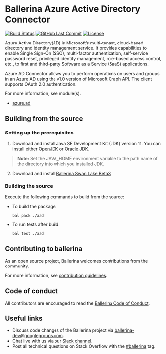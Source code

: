 Ballerina Azure Active Directory Connector
===================

[![Build Status](https://github.com/ballerina-platform/module-ballerinax-azure.ad/workflows/CI/badge.svg)](https://github.com/ballerina-platform/module-ballerinax-msgraph-teams/actions?query=workflow%3ACI)
[![GitHub Last Commit](https://img.shields.io/github/last-commit/ballerina-platform/module-ballerinax-azure.ad.svg)](https://github.com/ballerina-platform/module-ballerinax-msgraph-teams/commits/master)
[![License](https://img.shields.io/badge/License-Apache%202.0-blue.svg)](https://opensource.org/licenses/Apache-2.0)

Azure Active Directory(AD) is Microsoft’s multi-tenant, cloud-based directory and identity management service. It provides capabilities to enable Single Sign-On (SSO), multi-factor authentication, self-service password reset, privileged identity management, role-based access control, etc., to first and third-party Software as a Service (SaaS) applications.

Azure AD Connector allows you to perform operations on users and groups in an Azure AD using the v1.0 version of Microsoft Graph API. The client supports OAuth 2.0 authentication.

For more information, see module(s).
- [azure.ad](aad/Module.md)

## Building from the source
### Setting up the prerequisites
1.  Download and install Java SE Development Kit (JDK) version 11. You can install either [OpenJDK](https://adoptopenjdk.net/) or [Oracle JDK](https://www.oracle.com/java/technologies/javase-jdk11-downloads.html).
   > **Note:** Set the JAVA_HOME environment variable to the path name of the directory into which you installed JDK.
 
2. Download and install [Ballerina Swan Lake Beta3](https://ballerina.io/)
 
### Building the source
 
Execute the following commands to build from the source:
 
- To build the package:
   ```   
   bal pack ./aad
   ```
- To run tests after build:
   ```
   bal test ./aad
   ```
## Contributing to ballerina
 
As an open source project, Ballerina welcomes contributions from the community.
 
For more information, see [contribution guidelines](https://github.com/ballerina-platform/ballerina-lang/blob/master/CONTRIBUTING.md).
 
## Code of conduct
 
All contributors are encouraged to read the [Ballerina Code of Conduct](https://ballerina.io/code-of-conduct).
 
## Useful links
 
* Discuss code changes of the Ballerina project via [ballerina-dev@googlegroups.com](mailto:ballerina-dev@googlegroups.com).
* Chat live with us via our [Slack channel](https://ballerina.io/community/slack/).
* Post all technical questions on Stack Overflow with the [#ballerina](https://stackoverflow.com/questions/tagged/ballerina) tag.
